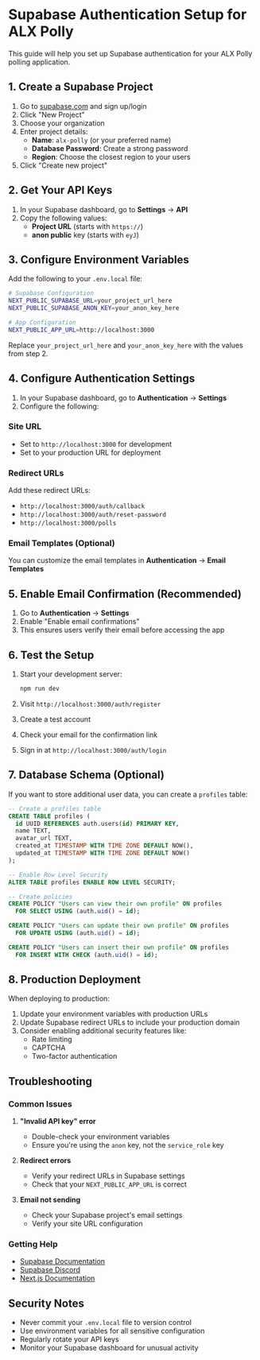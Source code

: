 # Supabase Authentication Setup for ALX Polly

This guide will help you set up Supabase authentication for your ALX Polly polling application.

## 1. Create a Supabase Project

1. Go to [supabase.com](https://supabase.com) and sign up/login
2. Click "New Project"
3. Choose your organization
4. Enter project details:
   - **Name**: `alx-polly` (or your preferred name)
   - **Database Password**: Create a strong password
   - **Region**: Choose the closest region to your users
5. Click "Create new project"

## 2. Get Your API Keys

1. In your Supabase dashboard, go to **Settings** → **API**
2. Copy the following values:
   - **Project URL** (starts with `https://`)
   - **anon public** key (starts with `eyJ`)

## 3. Configure Environment Variables

Add the following to your `.env.local` file:

```bash
# Supabase Configuration
NEXT_PUBLIC_SUPABASE_URL=your_project_url_here
NEXT_PUBLIC_SUPABASE_ANON_KEY=your_anon_key_here

# App Configuration
NEXT_PUBLIC_APP_URL=http://localhost:3000
```

Replace `your_project_url_here` and `your_anon_key_here` with the values from step 2.

## 4. Configure Authentication Settings

1. In your Supabase dashboard, go to **Authentication** → **Settings**
2. Configure the following:

### Site URL
- Set to `http://localhost:3000` for development
- Set to your production URL for deployment

### Redirect URLs
Add these redirect URLs:
- `http://localhost:3000/auth/callback`
- `http://localhost:3000/auth/reset-password`
- `http://localhost:3000/polls`

### Email Templates (Optional)
You can customize the email templates in **Authentication** → **Email Templates**

## 5. Enable Email Confirmation (Recommended)

1. Go to **Authentication** → **Settings**
2. Enable "Enable email confirmations"
3. This ensures users verify their email before accessing the app

## 6. Test the Setup

1. Start your development server:
   ```bash
   npm run dev
   ```

2. Visit `http://localhost:3000/auth/register`
3. Create a test account
4. Check your email for the confirmation link
5. Sign in at `http://localhost:3000/auth/login`

## 7. Database Schema (Optional)

If you want to store additional user data, you can create a `profiles` table:

```sql
-- Create a profiles table
CREATE TABLE profiles (
  id UUID REFERENCES auth.users(id) PRIMARY KEY,
  name TEXT,
  avatar_url TEXT,
  created_at TIMESTAMP WITH TIME ZONE DEFAULT NOW(),
  updated_at TIMESTAMP WITH TIME ZONE DEFAULT NOW()
);

-- Enable Row Level Security
ALTER TABLE profiles ENABLE ROW LEVEL SECURITY;

-- Create policies
CREATE POLICY "Users can view their own profile" ON profiles
  FOR SELECT USING (auth.uid() = id);

CREATE POLICY "Users can update their own profile" ON profiles
  FOR UPDATE USING (auth.uid() = id);

CREATE POLICY "Users can insert their own profile" ON profiles
  FOR INSERT WITH CHECK (auth.uid() = id);
```

## 8. Production Deployment

When deploying to production:

1. Update your environment variables with production URLs
2. Update Supabase redirect URLs to include your production domain
3. Consider enabling additional security features like:
   - Rate limiting
   - CAPTCHA
   - Two-factor authentication

## Troubleshooting

### Common Issues

1. **"Invalid API key" error**
   - Double-check your environment variables
   - Ensure you're using the `anon` key, not the `service_role` key

2. **Redirect errors**
   - Verify your redirect URLs in Supabase settings
   - Check that your `NEXT_PUBLIC_APP_URL` is correct

3. **Email not sending**
   - Check your Supabase project's email settings
   - Verify your site URL configuration

### Getting Help

- [Supabase Documentation](https://supabase.com/docs)
- [Supabase Discord](https://discord.supabase.com)
- [Next.js Documentation](https://nextjs.org/docs)

## Security Notes

- Never commit your `.env.local` file to version control
- Use environment variables for all sensitive configuration
- Regularly rotate your API keys
- Monitor your Supabase dashboard for unusual activity
